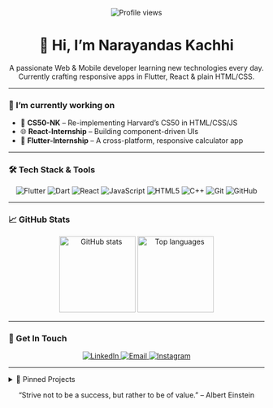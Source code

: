 <p align="center">
  <img src="https://komarev.com/ghpvc/?username=narayan24x7&color=blue" alt="Profile views" />
  <h1 align="center">👋 Hi, I’m Narayandas Kachhi</h1>
  <p align="center">
    A passionate Web & Mobile developer learning new technologies every day.  
    Currently crafting responsive apps in Flutter, React & plain HTML/CSS.
  </p>
</p>

---

### 🔭 I’m currently working on
- 🚀 **CS50-NK** – Re-implementing Harvard’s CS50 in HTML/CSS/JS  
- 🌐 **React-Internship** – Building component-driven UIs  
- 📱 **Flutter-Internship** – A cross-platform, responsive calculator app

---

### 🛠 Tech Stack & Tools
<p align="center">
  <img src="https://img.shields.io/badge/Flutter-02569B?logo=flutter&logoColor=white" alt="Flutter" />
  <img src="https://img.shields.io/badge/Dart-0175C2?logo=dart&logoColor=white" alt="Dart" />
  <img src="https://img.shields.io/badge/React-20232A?logo=react&logoColor=61DAFB" alt="React" />
  <img src="https://img.shields.io/badge/JavaScript-F7DF1E?logo=javascript&logoColor=black" alt="JavaScript" />
  <img src="https://img.shields.io/badge/HTML5-E34F26?logo=html5&logoColor=white" alt="HTML5" />
  <img src="https://img.shields.io/badge/C++-00599C?logo=c%2B%2B&logoColor=white" alt="C++" />
  <img src="https://img.shields.io/badge/Git-F05032?logo=git&logoColor=white" alt="Git" />
  <img src="https://img.shields.io/badge/GitHub-181717?logo=github&logoColor=white" alt="GitHub" />
</p>

---

### 📈 GitHub Stats
<p align="center">
  <img height="150" src="https://github-readme-stats.vercel.app/api?username=narayan24x7&show_icons=true&theme=tokyonight&hide_rank=true" alt="GitHub stats" />
  <img height="150" src="https://github-readme-stats.vercel.app/api/top-langs/?username=narayan24x7&layout=compact&theme=tokyonight" alt="Top languages" />
</p>

---

### 💬 Get In Touch
<p align="center">
  <a href="https://www.linkedin.com/in/narayandas-kachhi-648b02285" target="_blank">
    <img src="https://img.shields.io/badge/LinkedIn-0A66C2?logo=linkedin&logoColor=white" alt="LinkedIn" />
  </a>
  <a href="mailto:narayankachhi43@gmail.com">
    <img src="https://img.shields.io/badge/Email-D14836?logo=gmail&logoColor=white" alt="Email" />
  </a>
   <a href="https://instagram.com/nk_03_01" target="_blank">
    <img src="https://img.shields.io/badge/Instagram-E4405F?logo=instagram&logoColor=white" alt="Instagram" />
  </a>
</p>


---

<details>
  <summary>📌 Pinned Projects</summary>
  <ul>
    <li>
      <strong><a href="https://github.com/narayan24x7/CS50-NK">CS50-NK</a></strong>  
      Rebuilt Harvard’s CS50 problem set in pure HTML, CSS & JavaScript.
    </li>
    <li>
      <strong><a href="https://github.com/narayan24x7/React-Internship">React-Internship</a></strong>  
      Hands‑on React components, hooks & state management.
    </li>
    <li>
      <strong><a href="https://github.com/narayan24x7/Flutter-Internship">Flutter-Internship</a></strong>  
      Responsive, cross‑platform calculator app with theming.
    </li>
  </ul>
</details>

<p align="center">
  “Strive not to be a success, but rather to be of value.” – Albert Einstein
</p>
